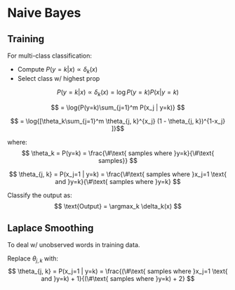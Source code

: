 # Naive Bayes

## Training
For multi-class classification: 
- Compute $P(y=k|x) \propto \delta_k(x)$
- Select class w/ highest prop

$$ P(y=k|x) \propto \delta_k(x) = \log{P(y=k)P(x|y=k)} $$

$$  = \log{P(y=k)\sum_{j=1}^m P(x_j | y=k)} $$

$$  = \log{[\theta_k\sum_{j=1}^m \theta_{j, k}^{x_j} (1 - \theta_{j, k})^{1-x_j} ]}$$

where:
$$ \theta_k = P(y=k) = \frac{\#\text{ samples where }y=k}{\#\text{ samples}} $$

$$ \theta_{j, k} = P(x_j=1 | y=k) = \frac{\#\text{ samples where }x_j=1 \text{ and }y=k}{\#\text{ samples where }y=k}  $$ 

Classify the output as:
$$ \text{Output} = \argmax_k \delta_k(x) $$

## Laplace Smoothing
To deal w/ unobserved words in training data.

Replace $\theta_{j, k}$ with:
$$ \theta_{j, k} = P(x_j=1 | y=k) = \frac{(\#\text{ samples where }x_j=1 \text{ and }y=k) + 1}{(\#\text{ samples where }y=k) + 2}  $$ 
